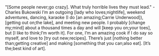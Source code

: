 "[Some people never;go crazy]. What truly horrible lives they must lead." -Charles Bukowski
I’m an outgoing [lady who loves;nightlife], weekend adventures, dancing, karaoke (I do [an amazing;Carrie Underwood]), [getting out on;the lake], and meeting new people. I probably [change my;mind] about a thousand times a day and will [keep you on;your toes], but [I like to think;I’m worth it]. For one, I’m an amazing cook if I do say so myself, and love to [try out new;recipes]. There’s just [nothing better than;getting creative] and making [something that you can;also eat]. [It’s the;best kind of art].